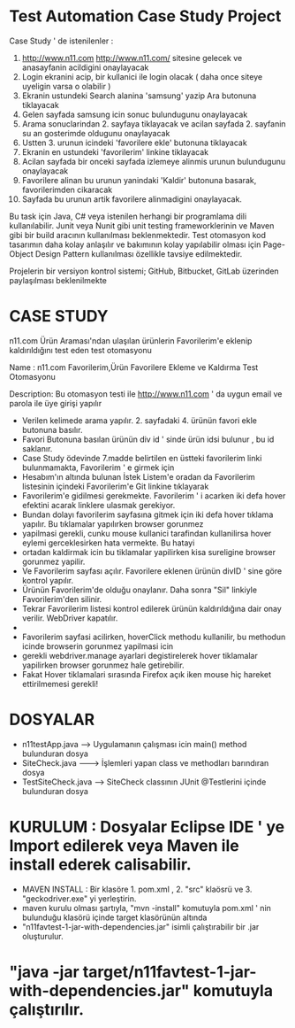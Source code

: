 # Test Automation Case Study Project

Case Study ' de istenilenler :

1. http://www.n11.com <http://www.n11.com/> sitesine gelecek ve anasayfanin acildigini onaylayacak
2. Login ekranini acip, bir kullanici ile login olacak ( daha once siteye uyeligin varsa o olabilir )
3. Ekranin ustundeki Search alanina 'samsung' yazip Ara butonuna tiklayacak
4. Gelen sayfada samsung icin sonuc bulundugunu onaylayacak
5. Arama sonuclarindan 2. sayfaya tiklayacak ve acilan sayfada 2. sayfanin su an gosterimde oldugunu onaylayacak
6. Ustten 3. urunun icindeki 'favorilere ekle' butonuna tiklayacak
7. Ekranin en ustundeki 'favorilerim' linkine tiklayacak 
8. Acilan sayfada bir onceki sayfada izlemeye alinmis urunun bulundugunu onaylayacak
9. Favorilere alinan bu urunun yanindaki 'Kaldir' butonuna basarak, favorilerimden cikaracak
10. Sayfada bu urunun artik favorilere alinmadigini onaylayacak.

Bu task için Java, C# veya istenilen herhangi bir programlama dili kullanılabilir. Junit veya Nunit gibi unit testing frameworklerinin ve Maven gibi bir build aracının kullanılması beklenmektedir. Test otomasyon kod tasarımın daha kolay anlaşılır ve bakımının kolay yapılabilir olması için Page-Object Design Pattern kullanılması özellikle tavsiye edilmektedir.

Projelerin bir versiyon kontrol sistemi; GitHub, Bitbucket, GitLab üzerinden paylaşılması beklenilmekte

 # CASE STUDY 

n11.com Ürün Araması'ndan ulaşılan ürünlerin Favorilerim'e eklenip kaldırıldığını test eden test otomasyonu

 Name 	   : n11.com Favorilerim,Ürün Favorilere Ekleme ve Kaldırma Test Otomasyonu
 
 Description: Bu otomasyon testi ile http://www.n11.com ' da uygun email ve parola ile üye girişi yapılır
 *  Verilen kelimede arama yapılır. 2. sayfadaki 4. ürünün favori ekle butonuna basılır.
 *  Favori Butonuna basılan ürünün div id ' sinde ürün idsi bulunur , bu id saklanır.
 *  Case Study ödevinde 7.madde belirtilen en üstteki favorilerim linki bulunmamakta, Favorilerim ' e girmek için
 *  Hesabım'ın altında bulunan İstek Listem'e oradan da Favorilerim listesinin içindeki Favorilerim'e Git linkine tıklayarak
 *  Favorilerim'e gidilmesi gerekmekte. Favorilerim ' i acarken iki defa hover efektini acarak linklere ulasmak gerekiyor.
 *  Bundan dolayı favorilerim sayfasına gitmek için iki defa hover tıklama yapılır. Bu tıklamalar yapılırken browser gorunmez
 *  yapilmasi gerekli, cunku mouse kullanici tarafindan kullanilirsa hover eylemi gerceklesirken hata vermekte. Bu hatayi  
 *  ortadan kaldirmak icin bu tiklamalar yapilirken kisa sureligine browser gorunmez yapilir.
 *  Ve Favorilerim sayfası açılır. Favorilere eklenen ürünün divID ' sine göre kontrol yapılır.
 *  Ürünün Favorilerim'de olduğu onaylanır. Daha sonra "Sil" linkiyle Favorilerim'den silinir.
 *  Tekrar Favorilerim listesi kontrol edilerek ürünün kaldırıldığına dair onay verilir. WebDriver kapatılır.
 * 
 *  Favorilerim sayfasi acilirken, hoverClick methodu kullanilir, bu methodun icinde browserin gorunmez yapilmasi icin
 *  gerekli webdriver.manage ayarlari degistirelerek hover tiklamalar yapilirken browser gorunmez hale getirebilir.
 *  Fakat Hover tiklamalari sırasında Firefox açık iken mouse hiç hareket ettirilmemesi gerekli!
 
# DOSYALAR

* n11testApp.java  --> Uygulamanın çalışması icin main() method bulunduran dosya
* SiteCheck.java ---> İşlemleri yapan class ve methodları barındıran dosya
* TestSiteCheck.java --> SiteCheck classının JUnit @Testlerini içinde bulunduran dosya
      
# KURULUM : Dosyalar Eclipse IDE ' ye Import edilerek veya Maven ile install ederek calisabilir.
* MAVEN INSTALL : Bir klasöre 1. pom.xml , 2. "src" klaösrü ve 3. "geckodriver.exe" yi yerleştirin.
* maven kurulu olması şartıyla,  "mvn -install" komutuyla pom.xml ' nin bulunduğu  klasörü içinde target klasörünün altında   
* "n11favtest-1-jar-with-dependencies.jar" isimli çalıştırabilir bir .jar oluşturulur.  
 
 # "java -jar target/n11favtest-1-jar-with-dependencies.jar"  komutuyla çalıştırılır.
  
